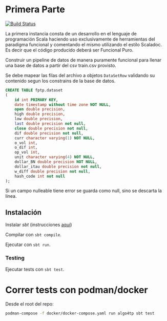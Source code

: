 # Primera Parte

[![Build Status](https://travis-ci.org/FdelMazo/7527-AlgoritmosIV.svg?branch=main)](https://travis-ci.org/FdelMazo/7527-AlgoritmosIV)

La primera instancia consta de un desarrollo en el lenguaje de programación Scala haciendo uso exclusivamente de herramientas del paradigma funcional y comentando el mismo utilizando el estilo Scaladoc.
Es decir que el código producido deberá ser Funcional Puro.

Construir un pipeline de datos de manera puramente funcional para llenar una base de datos a partir del csv train.csv provisto.

Se debe mapear las filas del archivo a objetos ```DataSetRow``` validando su contenido segun los constrains de la base de datos.
```sql
CREATE TABLE fptp.dataset
(
    id int PRIMARY KEY,
    date timestamp without time zone NOT NULL,
    open double precision,
    high double precision,
    low double precision,
    last double precision not null,
    close double precision not null,
    dif double precision not null,
    curr character varying(1) NOT NULL,
    o_vol int,
    o_dif int,
    op_vol int,
    unit character varying(4) NOT NULL,
    dollar_BN double precision NOT NULL,
    dollar_itau double precision not null,
    w_diff double precision not null,
    hash_code int not null
);
```

Si un campo nulleable tiene error se guarda como null, sino se descarta la linea.

## Instalación

Instalar *sbt* (instrucciones [aquí](https://www.scala-sbt.org/1.x/docs/Installing-sbt-on-Linux.html))

Compilar con `sbt compile`.

Ejecutar con `sbt run`.

### Testing

Ejecutar tests con `sbt test`.

# Correr tests con podman/docker

Desde el root del repo:
```bash
podman-compose -f docker/docker-compose.yaml run algo4tp sbt test
```
